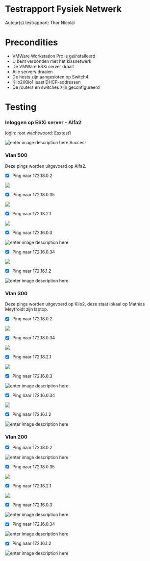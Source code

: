 # Testrapport Fysiek Netwerk

Auteur(s) testrapport: Thor Nicolaï

# Precondities

 * VMWare Workstation Pro is geïnstalleerd
 * U bent verbonden met het klasnetwerk
 * De VMWare ESXi server draait
 * Alle servers draaien
 * De hosts zijn aangesloten op Switch4.
 * Kilo2/Kilo1 least DHCP-addressen
 * De routers en switches zijn geconfigureerd

# Testing

### Inloggen op ESXi server - Alfa2
login: root
wachtwoord: Esxtest1

![enter image description here](https://i.imgur.com/rZ4XfsK.png) Succes!

### Vlan 500

Deze pings worden uitgevoerd op Alfa2.

 - [x]  Ping naar 172.18.0.2

![](https://i.imgur.com/N3wBEl6.png)
 - [x]  Ping naar 172.18.0.35

![](https://i.imgur.com/eYzPZ8W.png)

 - [x]  Ping naar 172.18.2.1

![](https://i.imgur.com/adXlfMJ.png)

 - [x]   Ping naar 172.16.0.3

![enter image description here](https://i.imgur.com/jZC2be9.png)

 - [x]   Ping naar 172.16.0.34

![](https://i.imgur.com/lTpmXcI.png)

 - [x]  Ping naar 172.16.1.2

![enter image description here](https://i.imgur.com/Gh2IeEl.png)

### Vlan 300 

Deze pings worden uitgevoerd op Kilo2, deze staat lokaal op Mathias Meyfroidt zijn laptop.

 - [x]  Ping naar 172.18.0.2

![](https://i.imgur.com/N3wBEl6.png)
 - [x]  Ping naar 172.18.0.34

![](https://i.imgur.com/QhbGVWq.png)

 - [x]  Ping naar 172.18.2.1

![](https://i.imgur.com/adXlfMJ.png)

 - [x]   Ping naar 172.16.0.3

![enter image description here](https://i.imgur.com/jZC2be9.png)

 - [x]   Ping naar 172.16.0.34

![](https://i.imgur.com/lTpmXcI.png)

 - [x]  Ping naar 172.16.1.2

![enter image description here](https://i.imgur.com/Gh2IeEl.png)

### Vlan 200

 - [x]  Ping naar 172.18.0.2

![enter image description here](https://i.imgur.com/ECxYhAR.png)

 - [x]  Ping naar 172.18.0.35

![](https://i.imgur.com/PaAjtCD.png)

 - [x]  Ping naar 172.18.2.1

![](https://i.imgur.com/TBPipo4.png)

 - [x]   Ping naar 172.16.0.3

![enter image description here](https://i.imgur.com/v9WoiWJ.png)

 - [x]   Ping naar 172.16.0.34

![enter image description here](https://i.imgur.com/C1bIfQ2.png)

 - [x]  Ping naar 172.16.1.2

![enter image description here](https://i.imgur.com/OtM6ewJ.png)


